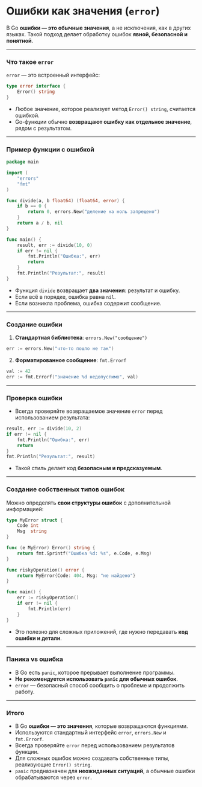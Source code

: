 # Ошибки как значения (`error`)

В Go **ошибки — это обычные значения**, а не исключения, как в других языках. Такой подход делает обработку ошибок **явной, безопасной и понятной**.

---

### Что такое `error`

`error` — это встроенный интерфейс:

```go
type error interface {
    Error() string
}
```

* Любое значение, которое реализует метод `Error() string`, считается ошибкой.
* Go-функции обычно **возвращают ошибку как отдельное значение**, рядом с результатом.

---

### Пример функции с ошибкой

```go
package main

import (
    "errors"
    "fmt"
)

func divide(a, b float64) (float64, error) {
    if b == 0 {
        return 0, errors.New("деление на ноль запрещено")
    }
    return a / b, nil
}

func main() {
    result, err := divide(10, 0)
    if err != nil {
        fmt.Println("Ошибка:", err)
        return
    }
    fmt.Println("Результат:", result)
}
```

* Функция `divide` возвращает **два значения**: результат и ошибку.
* Если всё в порядке, ошибка равна `nil`.
* Если возникла проблема, ошибка содержит сообщение.

---

### Создание ошибки

1. **Стандартная библиотека**: `errors.New("сообщение")`

```go
err := errors.New("что-то пошло не так")
```

2. **Форматированное сообщение**: `fmt.Errorf`

```go
val := 42
err := fmt.Errorf("значение %d недопустимо", val)
```

---

### Проверка ошибки

* Всегда проверяйте возвращаемое значение `error` перед использованием результата:

```go
result, err := divide(10, 2)
if err != nil {
    fmt.Println("Ошибка:", err)
    return
}
fmt.Println("Результат:", result)
```

* Такой стиль делает код **безопасным и предсказуемым**.

---

### Создание собственных типов ошибок

Можно определять **свои структуры ошибок** с дополнительной информацией:

```go
type MyError struct {
    Code int
    Msg  string
}

func (e MyError) Error() string {
    return fmt.Sprintf("Ошибка %d: %s", e.Code, e.Msg)
}

func riskyOperation() error {
    return MyError{Code: 404, Msg: "не найдено"}
}

func main() {
    err := riskyOperation()
    if err != nil {
        fmt.Println(err)
    }
}
```

* Это полезно для сложных приложений, где нужно передавать **код ошибки и детали**.

---

### Паника vs ошибка

* В Go есть `panic`, которое прерывает выполнение программы.
* **Не рекомендуется использовать `panic` для обычных ошибок**.
* `error` — безопасный способ сообщить о проблеме и продолжить работу.

---

### Итого

* В Go **ошибки — это значения**, которые возвращаются функциями.
* Используются стандартный интерфейс `error`, `errors.New` и `fmt.Errorf`.
* Всегда проверяйте `error` перед использованием результатов функции.
* Для сложных ошибок можно создавать собственные типы, реализующие `Error() string`.
* `panic` предназначен для **неожиданных ситуаций**, а обычные ошибки обрабатываются через `error`.